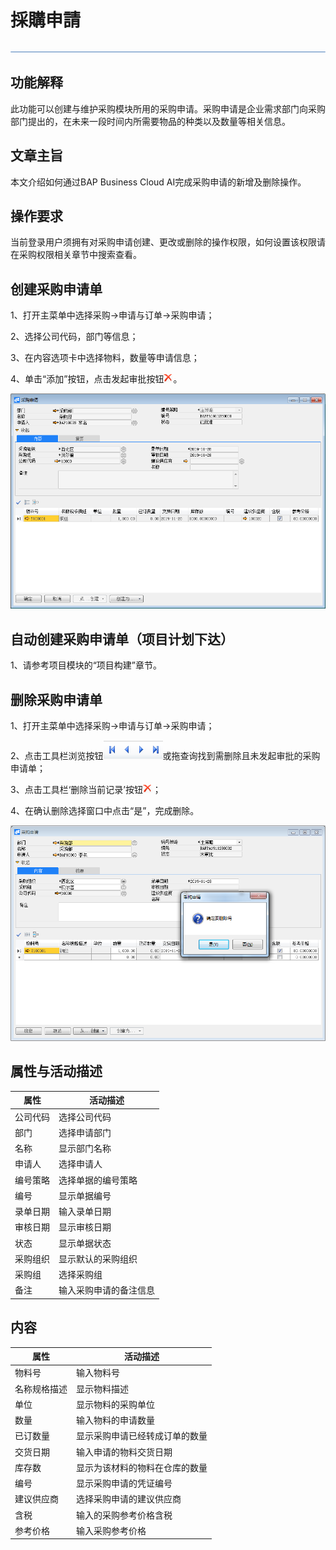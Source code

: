 # 採購申請

![img](图片/横线.png)

## 功能解释

此功能可以创建与维护采购模块所用的采购申请。采购申请是企业需求部门向采购部门提出的，在未来一段时间内所需要物品的种类以及数量等相关信息。

## 文章主旨

本文介绍如何通过BAP Business Cloud AI完成采购申请的新增及删除操作。

## 操作要求

当前登录用户须拥有对采购申请创建、更改或删除的操作权限，如何设置该权限请在采购权限相关章节中搜索查看。

## 创建采购申请单

1、打开主菜单中选择采购->申请与订单->采购申请；

2、选择公司代码，部门等信息；

3、在内容选项卡中选择物料，数量等申请信息；

4、单击“添加”按钮，点击发起审批按钮![image-20191128133223041](图片/删除.png)。

![image-20191128135820118](图片/采购申请1.jpg)

## 自动创建采购申请单（项目计划下达）

1、请参考项目模块的“项目构建”章节。

## 删除采购申请单

1、打开主菜单中选择采购->申请与订单->采购申请；

2、点击工具栏浏览按钮![img](图片/查找按钮.png)或拖查询找到需删除且未发起审批的采购申请单；

3、点击工具栏‘删除当前记录’按钮![image-20191128133502191](图片/删除.png)；

4、在确认删除选择窗口中点击“是”，完成删除。

![image-20191128140132313](图片/采购申请2.png)

## 属性与活动描述 

| 属性     | 活动描述               |
| -------- | ---------------------- |
| 公司代码 | 选择公司代码           |
| 部门     | 选择申请部门           |
| 名称     | 显示部门名称           |
| 申请人   | 选择申请人             |
| 编号策略 | 选择单据的编号策略     |
| 编号     | 显示单据编号           |
| 录单日期 | 输入录单日期           |
| 审核日期 | 显示审核日期           |
| 状态     | 显示单据状态           |
| 采购组织 | 显示默认的采购组织     |
| 采购组   | 选择采购组             |
| 备注     | 输入采购申请的备注信息 |

## 内容

| **属性**     | **活动描述**                   |
| ------------ | ------------------------------ |
| 物料号       | 输入物料号                     |
| 名称规格描述 | 显示物料描述                   |
| 单位         | 显示物料的采购单位             |
| 数量         | 输入物料的申请数量             |
| 已订数量     | 显示采购申请已经转成订单的数量 |
| 交货日期     | 输入申请的物料交货日期         |
| 库存数       | 显示为该材料的物料在仓库的数量 |
| 编号         | 显示采购申请的凭证编号         |
| 建议供应商   | 选择采购申请的建议供应商       |
| 含税         | 输入的采购参考价格含税         |
| 参考价格     | 输入采购参考价格               |



 

 
